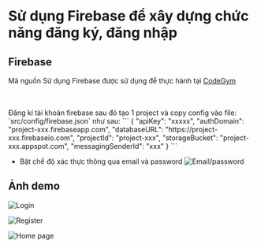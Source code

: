 # Sử dụng Firebase để xây dựng chức năng đăng ký, đăng nhập

## Firebase

Mã nguồn Sử dụng Firebase được sử dụng để thực hành tại [CodeGym](https://codegym.vn) 

<br/>
<br/>
Đăng kí tài khoản firebase sau đó tạo 1 project và copy config vào file: `src/config/firebase.json` như sau:
```
{
  "apiKey": "xxxxx",
  "authDomain": "project-xxx.firebaseapp.com",
  "databaseURL": "https://project-xxx.firebaseio.com",
  "projectId": "project-xxx",
  "storageBucket": "project-xxx.appspot.com",
  "messagingSenderId": "xxx"
}
```

- Bật chế độ xác thực thông qua email và password
![Email/password](/demo/auth-password.png)

## Ảnh demo

![Login](/demo/login.jpeg)

![Register](/demo/register.jpeg)

![Home page](/demo/home.jpg)
